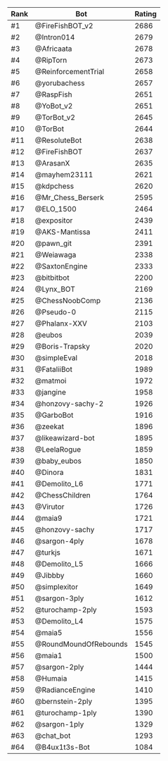 Rank|Bot|Rating
---|---|---
#1|@FireFishBOT_v2|2686
#2|@Intron014|2679
#3|@Africaata|2678
#4|@RipTorn|2673
#5|@ReinforcementTrial|2658
#6|@yorubachess|2657
#7|@RaspFish|2651
#8|@YoBot_v2|2651
#9|@TorBot_v2|2645
#10|@TorBot|2644
#11|@ResoluteBot|2638
#12|@FireFishBOT|2637
#13|@ArasanX|2635
#14|@mayhem23111|2621
#15|@kdpchess|2620
#16|@Mr_Chess_Berserk|2595
#17|@ELO_1500|2464
#18|@expositor|2439
#19|@AKS-Mantissa|2411
#20|@pawn_git|2391
#21|@Weiawaga|2338
#22|@SaxtonEngine|2333
#23|@bitbitbot|2200
#24|@Lynx_BOT|2169
#25|@ChessNoobComp|2136
#26|@Pseudo-0|2115
#27|@Phalanx-XXV|2103
#28|@eubos|2039
#29|@Boris-Trapsky|2020
#30|@simpleEval|2018
#31|@FataliiBot|1989
#32|@matmoi|1972
#33|@jangine|1958
#34|@honzovy-sachy-2|1926
#35|@GarboBot|1916
#36|@zeekat|1896
#37|@likeawizard-bot|1895
#38|@LeelaRogue|1859
#39|@baby_eubos|1850
#40|@Dinora|1831
#41|@Demolito_L6|1771
#42|@ChessChildren|1764
#43|@Virutor|1726
#44|@maia9|1721
#45|@honzovy-sachy|1717
#46|@sargon-4ply|1678
#47|@turkjs|1671
#48|@Demolito_L5|1666
#49|@Jibbby|1660
#50|@simplexitor|1649
#51|@sargon-3ply|1612
#52|@turochamp-2ply|1593
#53|@Demolito_L4|1575
#54|@maia5|1556
#55|@RoundMoundOfRebounds|1545
#56|@maia1|1500
#57|@sargon-2ply|1444
#58|@Humaia|1415
#59|@RadianceEngine|1410
#60|@bernstein-2ply|1395
#61|@turochamp-1ply|1390
#62|@sargon-1ply|1329
#63|@chat_bot|1293
#64|@B4ux1t3s-Bot|1084

